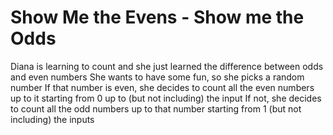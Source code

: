 
# Show Me the Evens - Show me the Odds 

Diana is learning to count and she just learned the difference between odds and even numbers 
She wants to have some fun, so she picks a random number 
If that number is even, she decides to count all the even numbers up to it starting from 0 up to (but not including) the input
If not, she decides to count all the odd numbers up to that number starting from 1 (but not including) the inputs

